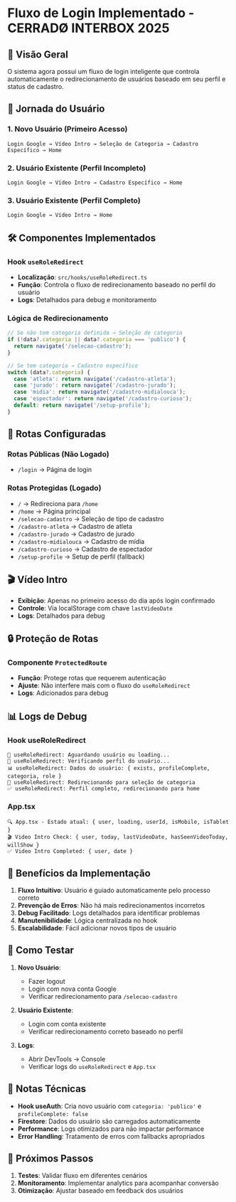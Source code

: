 # Fluxo de Login Implementado - CERRADØ INTERBOX 2025

## 🎯 Visão Geral

O sistema agora possui um fluxo de login inteligente que controla automaticamente o redirecionamento de usuários baseado em seu perfil e status de cadastro.

## 🔄 Jornada do Usuário

### 1. **Novo Usuário (Primeiro Acesso)**
```
Login Google → Vídeo Intro → Seleção de Categoria → Cadastro Específico → Home
```

### 2. **Usuário Existente (Perfil Incompleto)**
```
Login Google → Vídeo Intro → Cadastro Específico → Home
```

### 3. **Usuário Existente (Perfil Completo)**
```
Login Google → Vídeo Intro → Home
```

## 🛠️ Componentes Implementados

### Hook `useRoleRedirect`

- **Localização**: `src/hooks/useRoleRedirect.ts`
- **Função**: Controla o fluxo de redirecionamento baseado no perfil do usuário
- **Logs**: Detalhados para debug e monitoramento

### Lógica de Redirecionamento

```typescript
// Se não tem categoria definida → Seleção de categoria
if (!data?.categoria || data?.categoria === 'publico') {
  return navigate('/selecao-cadastro');
}

// Se tem categoria → Cadastro específico
switch (data?.categoria) {
  case 'atleta': return navigate('/cadastro-atleta');
  case 'jurado': return navigate('/cadastro-jurado');
  case 'midia': return navigate('/cadastro-midialouca');
  case 'espectador': return navigate('/cadastro-curioso');
  default: return navigate('/setup-profile');
}
```

## 📱 Rotas Configuradas

### Rotas Públicas (Não Logado)
- `/login` → Página de login

### Rotas Protegidas (Logado)
- `/` → Redireciona para `/home`
- `/home` → Página principal
- `/selecao-cadastro` → Seleção de tipo de cadastro
- `/cadastro-atleta` → Cadastro de atleta
- `/cadastro-jurado` → Cadastro de jurado
- `/cadastro-midialouca` → Cadastro de mídia
- `/cadastro-curioso` → Cadastro de espectador
- `/setup-profile` → Setup de perfil (fallback)

## 🎬 Vídeo Intro

- **Exibição**: Apenas no primeiro acesso do dia após login confirmado
- **Controle**: Via localStorage com chave `lastVideoDate`
- **Logs**: Detalhados para debug

## 🔒 Proteção de Rotas

### Componente `ProtectedRoute`
- **Função**: Protege rotas que requerem autenticação
- **Ajuste**: Não interfere mais com o fluxo do `useRoleRedirect`
- **Logs**: Adicionados para debug

## 📊 Logs de Debug

### Hook useRoleRedirect
```
🔄 useRoleRedirect: Aguardando usuário ou loading...
🎯 useRoleRedirect: Verificando perfil do usuário...
📊 useRoleRedirect: Dados do usuário: { exists, profileComplete, categoria, role }
🎯 useRoleRedirect: Redirecionando para seleção de categoria
✅ useRoleRedirect: Perfil completo, redirecionando para home
```

### App.tsx
```
🔍 App.tsx - Estado atual: { user, loading, userId, isMobile, isTablet }
🎬 Video Intro Check: { user, today, lastVideoDate, hasSeenVideoToday, willShow }
✅ Video Intro Completed: { user, date }
```

## 🚀 Benefícios da Implementação

1. **Fluxo Intuitivo**: Usuário é guiado automaticamente pelo processo correto
2. **Prevenção de Erros**: Não há mais redirecionamentos incorretos
3. **Debug Facilitado**: Logs detalhados para identificar problemas
4. **Manutenibilidade**: Lógica centralizada no hook
5. **Escalabilidade**: Fácil adicionar novos tipos de usuário

## 🔧 Como Testar

1. **Novo Usuário**:
   - Fazer logout
   - Login com nova conta Google
   - Verificar redirecionamento para `/selecao-cadastro`

2. **Usuário Existente**:
   - Login com conta existente
   - Verificar redirecionamento correto baseado no perfil

3. **Logs**:
   - Abrir DevTools → Console
   - Verificar logs do `useRoleRedirect` e `App.tsx`

## 📝 Notas Técnicas

- **Hook useAuth**: Cria novo usuário com `categoria: 'publico'` e `profileComplete: false`
- **Firestore**: Dados do usuário são carregados automaticamente
- **Performance**: Logs otimizados para não impactar performance
- **Error Handling**: Tratamento de erros com fallbacks apropriados

## 🎯 Próximos Passos

1. **Testes**: Validar fluxo em diferentes cenários
2. **Monitoramento**: Implementar analytics para acompanhar conversão
3. **Otimização**: Ajustar baseado em feedback dos usuários 
